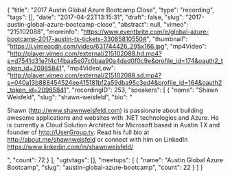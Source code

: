 {
  "title": "2017 Austin Global Azure Bootcamp Close",
  "type": "recording",
  "tags": [],
  "date": "2017-04-22T13:15:31",
  "draft": false,
  "slug": "2017-austin-global-azure-bootcamp-close",
  "abstract": null,
  "vimeo": "215102088",
  "moreinfo": "https://www.eventbrite.com/e/global-azure-bootcamp-2017-austin-tx-tickets-33085810550#",
  "thumbnail": "https://i.vimeocdn.com/video/631744426_295x166.jpg",
  "mp4Video": "http://player.vimeo.com/external/215102088.hd.mp4?s=d7541d31e7f4c14baa5e07c0baa90a4dad0f0c9e&profile_id=174&oauth2_token_id=20985841",
  "mp4VideoLow": "http://player.vimeo.com/external/215102088.sd.mp4?s=040a13b888454524ee415181bf2a59dba95c3ed4&profile_id=164&oauth2_token_id=20985841",
  "recordingID": 253,
  "speakers": [
    {
      "name": "Shawn Weisfeld",
      "slug": "shawn-weisfeld",
      "bio": "<p>Shawn (http://www.shawnweisfeld.com) is passionate about building awesome applications and websites with .NET technologies and Azure. He is currently a Cloud Solution Architect for Microsoft based in Austin TX and founder of http://UserGroup.tv. Read his full bio at http://about.me/shawnweisfeld or connect with him on LinkedIn https://www.linkedin.com/in/shawnweisfeld/</p>",
      "count": 72
    }
  ],
  "ugtvtags": [],
  "meetups": [
    {
      "name": "Austin Global Azure Bootcamp",
      "slug": "austin-global-azure-bootcamp",
      "count": 22
    }
  ]
}